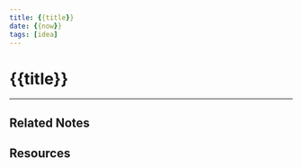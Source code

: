 ```yaml
---
title: {{title}}
date: {{now}}
tags: [idea]
---
```


# {{title}}

---

## Related Notes

## Resources
